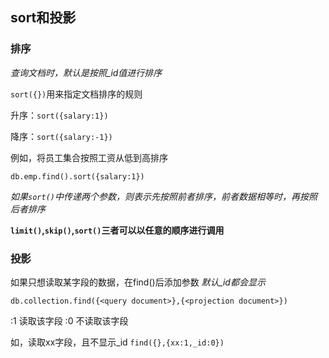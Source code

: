 ## sort和投影

### 排序

*查询文档时，默认是按照_id值进行排序*

`sort({})`用来指定文档排序的规则

升序：`sort({salary:1})`

降序：`sort({salary:-1})`

例如，将员工集合按照工资从低到高排序

```
db.emp.find().sort({salary:1})
```

*如果`sort()`中传递两个参数，则表示先按照前者排序，前者数据相等时，再按照后者排序*

**`limit()`,`skip()`,`sort()`三者可以以任意的顺序进行调用**

### 投影
如果只想读取某字段的数据，在find()后添加参数
*默认_id都会显示*
```
db.collection.find({<query document>},{<projection document>})
```
<field>:1 读取该字段
<field>:0 不读取该字段

如，读取xx字段，且不显示_id
`find({},{xx:1,_id:0})`
